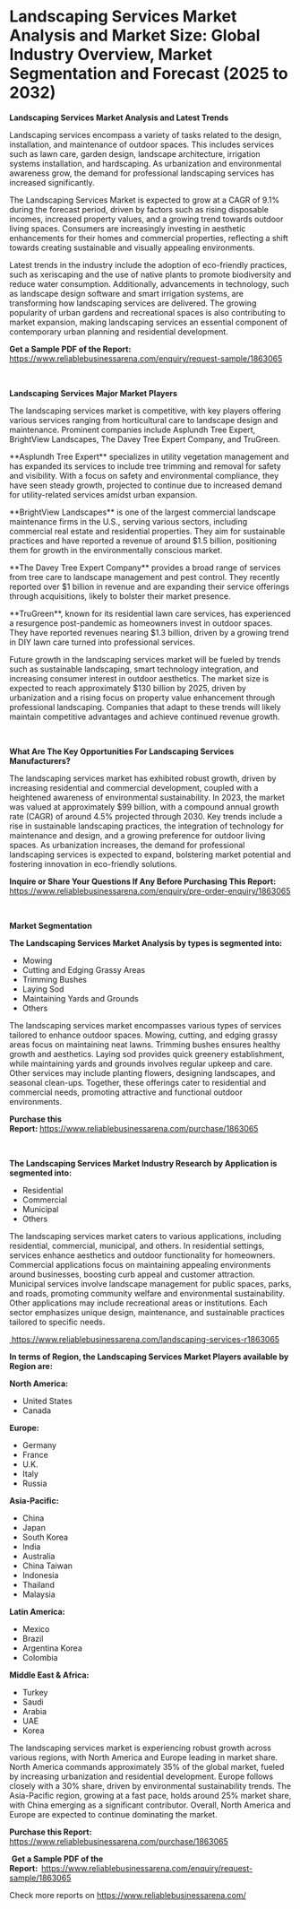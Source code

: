 <p><h1>Landscaping Services Market Analysis and Market Size: Global Industry Overview, Market Segmentation and Forecast (2025 to 2032)</h1></p><p><strong>Landscaping Services Market Analysis and Latest Trends</strong></p>
<p><p>Landscaping services encompass a variety of tasks related to the design, installation, and maintenance of outdoor spaces. This includes services such as lawn care, garden design, landscape architecture, irrigation systems installation, and hardscaping. As urbanization and environmental awareness grow, the demand for professional landscaping services has increased significantly.</p><p>The Landscaping Services Market is expected to grow at a CAGR of 9.1% during the forecast period, driven by factors such as rising disposable incomes, increased property values, and a growing trend towards outdoor living spaces. Consumers are increasingly investing in aesthetic enhancements for their homes and commercial properties, reflecting a shift towards creating sustainable and visually appealing environments.</p><p>Latest trends in the industry include the adoption of eco-friendly practices, such as xeriscaping and the use of native plants to promote biodiversity and reduce water consumption. Additionally, advancements in technology, such as landscape design software and smart irrigation systems, are transforming how landscaping services are delivered. The growing popularity of urban gardens and recreational spaces is also contributing to market expansion, making landscaping services an essential component of contemporary urban planning and residential development.</p></p>
<p><strong>Get a Sample PDF of the Report:&nbsp;</strong> <a href="https://www.reliablebusinessarena.com/enquiry/request-sample/1863065?utm_campaign=3222&utm_medium=2&utm_source=Github&utm_content=ia&utm_term=10032025&utm_id=landscaping-services">https://www.reliablebusinessarena.com/enquiry/request-sample/1863065</a></p>
<p>&nbsp;</p>
<p><strong>Landscaping Services Major Market Players</strong></p>
<p><p>The landscaping services market is competitive, with key players offering various services ranging from horticultural care to landscape design and maintenance. Prominent companies include Asplundh Tree Expert, BrightView Landscapes, The Davey Tree Expert Company, and TruGreen. </p><p>**Asplundh Tree Expert** specializes in utility vegetation management and has expanded its services to include tree trimming and removal for safety and visibility. With a focus on safety and environmental compliance, they have seen steady growth, projected to continue due to increased demand for utility-related services amidst urban expansion.</p><p>**BrightView Landscapes** is one of the largest commercial landscape maintenance firms in the U.S., serving various sectors, including commercial real estate and residential properties. They aim for sustainable practices and have reported a revenue of around $1.5 billion, positioning them for growth in the environmentally conscious market.</p><p>**The Davey Tree Expert Company** provides a broad range of services from tree care to landscape management and pest control. They recently reported over $1 billion in revenue and are expanding their service offerings through acquisitions, likely to bolster their market presence.</p><p>**TruGreen**, known for its residential lawn care services, has experienced a resurgence post-pandemic as homeowners invest in outdoor spaces. They have reported revenues nearing $1.3 billion, driven by a growing trend in DIY lawn care turned into professional services.</p><p>Future growth in the landscaping services market will be fueled by trends such as sustainable landscaping, smart technology integration, and increasing consumer interest in outdoor aesthetics. The market size is expected to reach approximately $130 billion by 2025, driven by urbanization and a rising focus on property value enhancement through professional landscaping. Companies that adapt to these trends will likely maintain competitive advantages and achieve continued revenue growth.</p></p>
<p>&nbsp;</p>
<p><strong>What Are The Key Opportunities For Landscaping Services Manufacturers?</strong></p>
<p><p>The landscaping services market has exhibited robust growth, driven by increasing residential and commercial development, coupled with a heightened awareness of environmental sustainability. In 2023, the market was valued at approximately $99 billion, with a compound annual growth rate (CAGR) of around 4.5% projected through 2030. Key trends include a rise in sustainable landscaping practices, the integration of technology for maintenance and design, and a growing preference for outdoor living spaces. As urbanization increases, the demand for professional landscaping services is expected to expand, bolstering market potential and fostering innovation in eco-friendly solutions.</p></p>
<p><strong>Inquire or Share Your Questions If Any Before Purchasing This Report:</strong> <a href="https://www.reliablebusinessarena.com/enquiry/pre-order-enquiry/1863065?utm_campaign=3222&utm_medium=2&utm_source=Github&utm_content=ia&utm_term=10032025&utm_id=landscaping-services">https://www.reliablebusinessarena.com/enquiry/pre-order-enquiry/1863065</a></p>
<p>&nbsp;</p>
<p><strong>Market Segmentation</strong></p>
<p><strong>The Landscaping Services Market Analysis by types is segmented into:</strong></p>
<p><ul><li>Mowing</li><li>Cutting and Edging Grassy Areas</li><li>Trimming Bushes</li><li>Laying Sod</li><li>Maintaining Yards and Grounds</li><li>Others</li></ul></p>
<p><p>The landscaping services market encompasses various types of services tailored to enhance outdoor spaces. Mowing, cutting, and edging grassy areas focus on maintaining neat lawns. Trimming bushes ensures healthy growth and aesthetics. Laying sod provides quick greenery establishment, while maintaining yards and grounds involves regular upkeep and care. Other services may include planting flowers, designing landscapes, and seasonal clean-ups. Together, these offerings cater to residential and commercial needs, promoting attractive and functional outdoor environments.</p></p>
<p><strong>Purchase this Report:&nbsp;</strong><a href="https://www.reliablebusinessarena.com/purchase/1863065?utm_campaign=3222&utm_medium=2&utm_source=Github&utm_content=ia&utm_term=10032025&utm_id=landscaping-services">https://www.reliablebusinessarena.com/purchase/1863065</a></p>
<p>&nbsp;</p>
<p><strong>The Landscaping Services Market Industry Research by Application is segmented into:</strong></p>
<p><ul><li>Residential</li><li>Commercial</li><li>Municipal</li><li>Others</li></ul></p>
<p><p>The landscaping services market caters to various applications, including residential, commercial, municipal, and others. In residential settings, services enhance aesthetics and outdoor functionality for homeowners. Commercial applications focus on maintaining appealing environments around businesses, boosting curb appeal and customer attraction. Municipal services involve landscape management for public spaces, parks, and roads, promoting community welfare and environmental sustainability. Other applications may include recreational areas or institutions. Each sector emphasizes unique design, maintenance, and sustainable practices tailored to specific needs.</p></p>
<p><a href="https://www.reliablebusinessarena.com/landscaping-services-r1863065?utm_campaign=3222&utm_medium=2&utm_source=Github&utm_content=ia&utm_term=10032025&utm_id=landscaping-services">&nbsp;https://www.reliablebusinessarena.com/landscaping-services-r1863065</a></p>
<p><strong>In terms of Region, the Landscaping Services Market Players available by Region are:</strong></p>
<p>
    <p> <strong> North America: </strong>
        <ul>
            <li>United States</li>
            <li>Canada</li>
        </ul>
        </p> 
    <p> <strong> Europe: </strong>
        <ul>
            <li>Germany</li>
            <li>France</li>
            <li>U.K.</li>
            <li>Italy</li>
            <li>Russia</li>
        </ul>
        </p> 
    <p> <strong> Asia-Pacific: </strong>
        <ul>
            <li>China</li>
            <li>Japan</li>
            <li>South Korea</li>
            <li>India</li>
            <li>Australia</li>
            <li>China Taiwan</li>
            <li>Indonesia</li>
            <li>Thailand</li>
            <li>Malaysia</li>
        </ul>
        </p> 
    <p> <strong> Latin America: </strong>
        <ul>
            <li>Mexico</li>
            <li>Brazil</li>
            <li>Argentina Korea</li>
            <li>Colombia</li>
        </ul>
        </p> 
    <p> <strong> Middle East & Africa: </strong>
        <ul>
            <li>Turkey</li>
            <li>Saudi</li>
            <li>Arabia</li>
            <li>UAE</li>
            <li>Korea</li>
        </ul>
    </p>
    </p>
<p><p>The landscaping services market is experiencing robust growth across various regions, with North America and Europe leading in market share. North America commands approximately 35% of the global market, fueled by increasing urbanization and residential development. Europe follows closely with a 30% share, driven by environmental sustainability trends. The Asia-Pacific region, growing at a fast pace, holds around 25% market share, with China emerging as a significant contributor. Overall, North America and Europe are expected to continue dominating the market.</p></p>
<p><strong>Purchase this Report: </strong><a href="https://www.reliablebusinessarena.com/purchase/1863065?utm_campaign=3222&utm_medium=2&utm_source=Github&utm_content=ia&utm_term=10032025&utm_id=landscaping-services">https://www.reliablebusinessarena.com/purchase/1863065</a></p>
<p>&nbsp;<strong>Get a Sample PDF of the Report:&nbsp;&nbsp;</strong><a href="https://www.reliablebusinessarena.com/enquiry/request-sample/1863065?utm_campaign=3222&utm_medium=2&utm_source=Github&utm_content=ia&utm_term=10032025&utm_id=landscaping-services">https://www.reliablebusinessarena.com/enquiry/request-sample/1863065</a></p>
<p><strong></strong></p>
<p>Check more reports on <a href="https://www.reliablebusinessarena.com/?utm_campaign=3222&utm_medium=2&utm_source=Github&utm_content=ia&utm_term=10032025&utm_id=landscaping-services">https://www.reliablebusinessarena.com/</a></p>